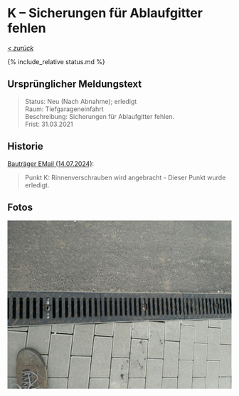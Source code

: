 # K &ndash; Sicherungen für Ablaufgitter fehlen

_[&lt; zurück](../../index.md)_

{% include_relative status.md %}

## Ursprünglicher Meldungstext

> Status: Neu (Nach Abnahme); erledigt\
> Raum: Tiefgarageneinfahrt\
> Beschreibung: Sicherungen für Ablaufgitter fehlen.\
> Frist: 31.03.2021

## Historie

[Bauträger EMail (14.07.2024)]:

> Punkt K: Rinnenverschrauben wird angebracht - Dieser Punkt wurde erledigt. 

## Fotos

![](Meldung.jpg)

[Bauträger EMail (14.07.2024)]: https://drive.google.com/file/d/19hDpQ9SWxaemkfX0wXpxzCk9p0P5WIK4/view?usp=drive_link
